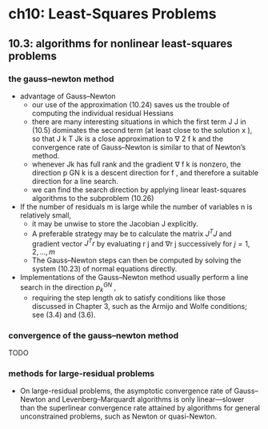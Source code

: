 # ch10: Least-Squares Problems

## 10.3: algorithms for nonlinear least-squares problems

### the gauss–newton method
* advantage of Gauss–Newton
  * our use of the approximation (10.24) saves us the trouble of computing the individual residual Hessians
  * there are many interesting situations in which the first term J J in (10.5) dominates
    the second term (at least close to the solution x ), so
    that J k T Jk is a close approximation to ∇ 2 f k and the convergence rate of Gauss–Newton is
    similar to that of Newton’s method.
  * whenever Jk has full rank and the gradient
    ∇ f k is nonzero, the direction p GN k is a descent direction for f , and therefore a suitable
    direction for a line search.
  * we can find the search direction by applying linear least-squares algorithms to the subproblem (10.26)
* If the number of residuals m is large
  while the number of variables n is relatively small,
  * it may be unwise to store the Jacobian J explicitly.
  * A preferable strategy may be to calculate the matrix $J^T J$ and gradient vector $J^T r$ by
    evaluating r j and ∇r j successively for $j = 1, 2, . . . , m$
  * The Gauss–Newton steps can then be computed by
    solving the system (10.23) of normal equations directly.
* Implementations of the Gauss–Newton method usually perform a line search in
  the direction $p_k^{GN}$ ,
  * requiring the step length αk to satisfy conditions like those discussed in
    Chapter 3, such as the Armijo and Wolfe conditions; see (3.4) and (3.6).

### convergence of the gauss–newton method
TODO

### methods for large-residual problems
* On large-residual problems, the asymptotic convergence rate of Gauss–Newton and
  Levenberg–Marquardt algorithms is only linear—slower than the superlinear convergence
  rate attained by algorithms for general unconstrained problems, such as Newton or quasi-Newton.
